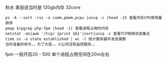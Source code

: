 
秋水
美丽说当时是  120gb内存 32core
>
    ps -A --sort -rss -o comm,pmem,pcpu |uniq -c |head -15 查看内存CPU使用量排序
    pmap $(pgrep php-fpm |head -1) 查看进程占用的内存
    netstat -an|awk '/tcp/ {print $6}'|sort|uniq -c 查看TCP网络状态集合
    time ss -o state established | wc -l 统计服务器并发连接数
    当时准备的命令，，为了大促，，小公司没有监控服务，，
    
fpm 一般开启20 - 500  单个进程占用空间在20m左右    
